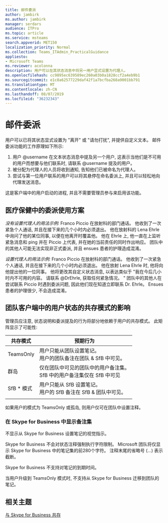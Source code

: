 ```yaml
---
title: 邮件委派
author: jambirk
ms.author: jambirk
manager: serdars
audience: ITPro
ms.topic: article
ms.service: msteams
search.appverid: MET150
localization_priority: Normal
ms.collection: Teams_ITAdmin_PracticalGuidance
appliesto:
- Microsoft Teams
ms.reviewer: acolonna
description: 用户可以在其状态消息中将另一用户显式设置为代理人。
ms.openlocfilehash: cc9895ec639589ec260a03b0a1828ccf2a4eb9b1
ms.sourcegitcommit: e1c8a62577229daf42f1a7bcfba268a9001bb791
ms.translationtype: MT
ms.contentlocale: zh-CN
ms.lasthandoff: 08/07/2019
ms.locfileid: "36232343"
---
```

# <a name="message-delegation"></a>邮件委派

用户可以已将其状态显式设置为 "离开" 或 "请勿打扰", 并提供自定义文本。 邮件委派功能的工作原理如下所示:

1. 用户 @username 在文本状态消息中提及另一个用户, 这表示当他们是不可用的用户而想要与他们联系时, 请联系 @username 提及的用户。
2. 被分配为代理人的人员将收到通知, 告知他们已被命名为代理人。
3. 尝试与第一位用户联系的用户可以将其悬停在命名委派上, 并且可以轻松地向代理发送消息。  

这是客户端中的用户启动的进程, 并且不需要管理员参与来启用该功能。 

## <a name="delegation-use-scenario-in-healthcare"></a>医疗保健中的委派使用方案

*没有设置代理人的用法示例:* Franco Piccio 在放射科的部门通话。 他收到了一次紧急个人通话, 并且在接下来的几个小时内必须退出。 他在放射科的 Lena Ehrle 中询问了他的某位同事, 以便在他离开时覆盖他。 他在 Ehrle 上, 他一直在上监听紧急消息和 ping 并在 Piccio 上代表, 并在她的当前责任的同时作出响应。 团队中的其他人可能无法实现非正式委派, 并且 ensues 患者的护理造成混淆。

*设置代理人的用法示例:* Franco Piccio 在放射科的部门通话。 他收到了一次紧急个人通话, 并且在接下来的几个小时内必须退出。 他在放射 Lena Ehrle 时, 他将向他提出他的一位同事。 他将更改其自定义状态消息, 以表达类似于 "我在今后几小时内不可用的内容。 请联系 @DrEhrle, 获取任何紧急情况。 "  团队中的其他人在尝试联系 Piccio 时遇到委派问题, 因此他们现在知道立即联系 Dr. Ehrle。 Ensues 患者的护理很少, 不会造成混淆。

## <a name="impact-of-co-existence-modes-on-user-status-in-the-teams-client"></a>团队客户端中的用户状态的共存模式的影响

管理员应注意, 状态说明和委派提及的行为将部分地依赖于用户的共存模式。 此矩阵显示了可能性:

|共存模式 | 预期行为|
|---|---|
|TeamsOnly |用户只能从团队设置笔记。 <br> 用户的团队备注在团队 & SfB 中可见。 |
|群岛 | 仅在团队中可见的团队中的用户备注集。 <br> SfB 中的用户备注集仅在 SfB 中可见 |
|SfB * 模式 | 用户只能从 SfB 设置笔记。 <br> 用户的 SfB 备注在 SfB & 团队中可见。  |
|||

如果用户的模式为 TeamsOnly 或孤岛, 则用户仅可在团队中设置注释。  

### <a name="displaying-notes-set-in-skype-for-business"></a>在 Skype for Business 中显示备注集
  
不显示从 Skype for Business 设置笔记的视觉指示。

Skype for Business 不会对状态注释强制执行字符限制。 Microsoft 团队将仅显示 Skype for Business 中的笔记集的前280个字符。 注释末尾的省略号 (...) 表示截断。
  
Skype for Business 不支持对笔记的到期时间。

当用户升级到 TeamsOnly 模式时, 不支持从 Skype for Business 迁移到团队的笔记。

## <a name="related-topics"></a>相关主题

[与 Skype for Business 共存](../../coexistence-chat-calls-presence.md)
